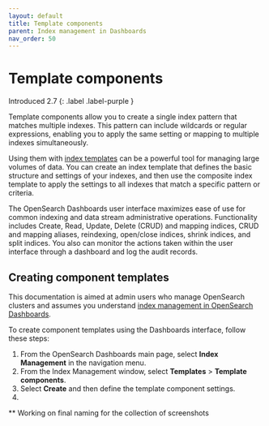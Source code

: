 ```yaml
---
layout: default
title: Template components
parent: Index management in Dashboards
nav_order: 50
---
```


# Template components
Introduced 2.7
{: .label .label-purple }

Template components allow you to create a single index pattern that matches multiple indexes. This pattern can include wildcards or regular expressions, enabling you to apply the same setting or mapping to multiple indexes simultaneously. 

Using them with [index templates]({{site.url}}{{site.baseurl}}/im-plugin/index-templates/) can be a powerful tool for managing large volumes of data. You can create an index template that defines the basic structure and settings of your indexes, and then use the composite index template to apply the settings to all indexes that match a specific pattern or criteria.

The OpenSearch Dashboards user interface maximizes ease of use for common indexing and data stream administrative operations. Functionality includes Create, Read, Update, Delete (CRUD) and mapping indices, CRUD and mapping aliases, reindexing, open/close indices, shrink indices, and split indices. You also can monitor the actions taken within the user interface through a dashboard and log the audit records. 

## Creating component templates

This documentation is aimed at admin users who manage OpenSearch clusters and assumes you understand [index management in OpenSearch Dashboards]({{site.url}}{{site.baseurl}}/im-dashboards/index/).

To create component templates using the Dashboards interface, follow these steps:

1. From the OpenSearch Dashboards main page, select **Index Management** in the navigation menu.
2. From the Index Management window, select **Templates** > **Template components**.
3. Select **Create** and then define the template component settings. 
4. 

** Working on final naming for the collection of screenshots